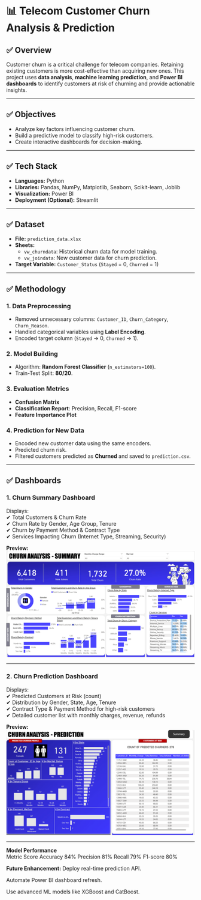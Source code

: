 # 📊 Telecom Customer Churn Analysis & Prediction  

## ✅ Overview  
Customer churn is a critical challenge for telecom companies. Retaining existing customers is more cost-effective than acquiring new ones. This project uses **data analysis**, **machine learning prediction**, and **Power BI dashboards** to identify customers at risk of churning and provide actionable insights.  

---

## ✅ Objectives  
- Analyze key factors influencing customer churn.  
- Build a predictive model to classify high-risk customers.  
- Create interactive dashboards for decision-making.  

---

## ✅ Tech Stack  
- **Languages:** Python  
- **Libraries:** Pandas, NumPy, Matplotlib, Seaborn, Scikit-learn, Joblib  
- **Visualization:** Power BI  
- **Deployment (Optional):** Streamlit  

---

## ✅ Dataset  
- **File:** `prediction_data.xlsx`  
- **Sheets:**  
  - `vw_churndata`: Historical churn data for model training.  
  - `vw_joindata`: New customer data for churn prediction.  
- **Target Variable:** `Customer_Status` (`Stayed` = 0, `Churned` = 1)  

---

## ✅ Methodology  
### **1. Data Preprocessing**  
- Removed unnecessary columns: `Customer_ID`, `Churn_Category`, `Churn_Reason`.  
- Handled categorical variables using **Label Encoding**.  
- Encoded target column (`Stayed` → 0, `Churned` → 1).  

### **2. Model Building**  
- Algorithm: **Random Forest Classifier** (`n_estimators=100`).  
- Train-Test Split: **80/20**.  

### **3. Evaluation Metrics**  
- **Confusion Matrix**  
- **Classification Report**: Precision, Recall, F1-score  
- **Feature Importance Plot**  

### **4. Prediction for New Data**  
- Encoded new customer data using the same encoders.  
- Predicted churn risk.  
- Filtered customers predicted as **Churned** and saved to `prediction.csv`.  

---

## ✅ Dashboards  

### **1. Churn Summary Dashboard**  
Displays:  
✔ Total Customers & Churn Rate  
✔ Churn Rate by Gender, Age Group, Tenure  
✔ Churn by Payment Method & Contract Type  
✔ Services Impacting Churn (Internet Type, Streaming, Security)  

**Preview:**  
![Churn Summary](https://github.com/manasa-dumpala2003/Telecom-churn-analysis/blob/main/Telecom%20churn%20analysis.png)  

---

### **2. Churn Prediction Dashboard**  
Displays:  
✔ Predicted Customers at Risk (count)  
✔ Distribution by Gender, State, Age, Tenure  
✔ Contract Type & Payment Method for high-risk customers  
✔ Detailed customer list with monthly charges, revenue, refunds  

**Preview:**  
![Churn Prediction](https://github.com/manasa-dumpala2003/Telecom-churn-analysis/blob/main/ChurnPrediction.png)  

---

**Model Performance**  
Metric	Score
Accuracy	84%
Precision	81%
Recall	79%
F1-score	80%

**Future Enhancement:**
Deploy real-time prediction API.

Automate Power BI dashboard refresh.

Use advanced ML models like XGBoost and CatBoost.
